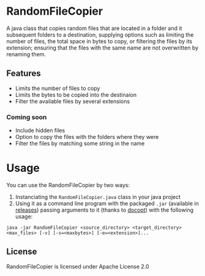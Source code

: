 # RandomFileCopier
A java class that copies random files that are located in a folder and it subsequent folders to a destination, supplying options such as limiting the number of files, the total space in bytes to copy, or filtering the files by its extension; ensuring that the files with the same name are not overwritten by renaming them.
## Features
* Limits the number of files to copy
* Limits the bytes to be copied into the destinaion
* Filter the available files by several extensions

### Coming soon
* Include hidden files
* Option to copy the files with the folders where they were
* Filter the files by matching some string in the name

# Usage
You can use the RandomFileCopier by two ways:

1. Instanciating the `RandomFileCopier.java` class in your java project
2. Using it as a command line program with the packaged `.jar` (available in [releases](https://github.com/octaviospain/RandomFileCopier/releases)) passing arguments to it (thanks to [docopt](https://github.com/docopt/docopt.java)) with the following usage:

``java -jar RandomFileCopier <source_directory> <target_directory> <max_files> [-v] [-s=<maxbytes>] [-e=<extension>]...``

## License
RandomFileCopier is licensed under Apache License 2.0